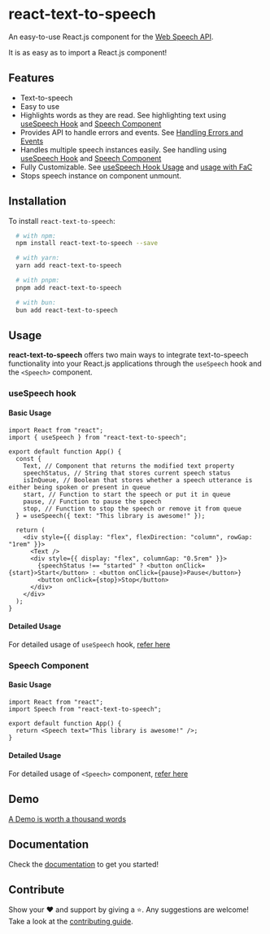 # react-text-to-speech

An easy-to-use React.js component for the [Web Speech API](https://developer.mozilla.org/en-US/docs/Web/API/Web_Speech_API).

It is as easy as to import a React.js component!

## Features

- Text-to-speech
- Easy to use
- Highlights words as they are read. See highlighting text using [useSpeech Hook](https://rtts.vercel.app/docs/usage/useSpeech#highlight-text) and [Speech Component](https://rtts.vercel.app/docs/usage/speech#highlight-text)
- Provides API to handle errors and events. See [Handling Errors and Events](https://rtts.vercel.app/docs/usage/useSpeech#handling-errors-and-events)
- Handles multiple speech instances easily. See handling using [useSpeech Hook](https://rtts.vercel.app/docs/usage/useSpeech#multiple-instance-usage) and [Speech Component](https://rtts.vercel.app/docs/usage/speech#multiple-instance-usage)
- Fully Customizable. See [useSpeech Hook Usage](https://rtts.vercel.app/docs/usage/useSpeech) and [usage with FaC](https://rtts.vercel.app/docs/usage/speech#full-customization)
- Stops speech instance on component unmount.

## Installation

To install `react-text-to-speech`:

```bash
  # with npm:
  npm install react-text-to-speech --save

  # with yarn:
  yarn add react-text-to-speech

  # with pnpm:
  pnpm add react-text-to-speech

  # with bun:
  bun add react-text-to-speech
```

## Usage

**react-text-to-speech** offers two main ways to integrate text-to-speech functionality into your React.js applications through the `useSpeech` hook and the `<Speech>` component.

### useSpeech hook

#### Basic Usage

```tsx
import React from "react";
import { useSpeech } from "react-text-to-speech";

export default function App() {
  const {
    Text, // Component that returns the modified text property
    speechStatus, // String that stores current speech status
    isInQueue, // Boolean that stores whether a speech utterance is either being spoken or present in queue
    start, // Function to start the speech or put it in queue
    pause, // Function to pause the speech
    stop, // Function to stop the speech or remove it from queue
  } = useSpeech({ text: "This library is awesome!" });

  return (
    <div style={{ display: "flex", flexDirection: "column", rowGap: "1rem" }}>
      <Text />
      <div style={{ display: "flex", columnGap: "0.5rem" }}>
        {speechStatus !== "started" ? <button onClick={start}>Start</button> : <button onClick={pause}>Pause</button>}
        <button onClick={stop}>Stop</button>
      </div>
    </div>
  );
}
```

#### Detailed Usage

For detailed usage of `useSpeech` hook, [refer here](https://rtts.vercel.app/docs/usage/useSpeech)

### Speech Component

#### Basic Usage

```tsx
import React from "react";
import Speech from "react-text-to-speech";

export default function App() {
  return <Speech text="This library is awesome!" />;
}
```

#### Detailed Usage

For detailed usage of `<Speech>` component, [refer here](https://rtts.vercel.app/docs/usage/speech)

## Demo

[A Demo is worth a thousand words](https://rtts.vercel.app/demo)

## Documentation

Check the [documentation](https://rtts.vercel.app/docs) to get you started!

## Contribute

Show your ❤️ and support by giving a ⭐. Any suggestions are welcome! Take a look at the [contributing guide](https://github.com/SahilAggarwal2004/react-text-to-speech/blob/master/CONTRIBUTING.md).
